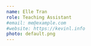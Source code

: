 ```yaml
---
name: Elle Tran
role: Teaching Assistant
#email: me@example.com
#website: https://kevinl.info
photo: default.png
---
```

